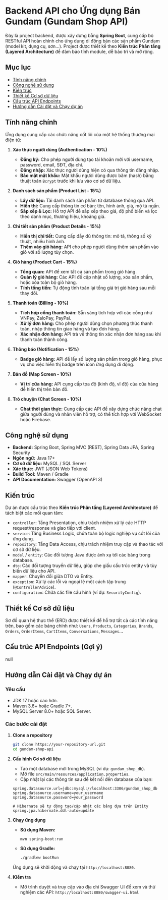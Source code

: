 # Backend API cho Ứng dụng Bán Gundam (Gundam Shop API)

Đây là project backend, được xây dựng bằng **Spring Boot**, cung cấp bộ RESTful API hoàn chỉnh cho ứng dụng di động bán các sản phẩm Gundam (model kit, dụng cụ, sơn...). Project được thiết kế theo **Kiến trúc Phân tầng (Layered Architecture)** để đảm bảo tính module, dễ bảo trì và mở rộng.

## Mục lục

- [Tính năng chính](#tính-năng-chính)
- [Công nghệ sử dụng](#công-nghệ-sử-dụng)
- [Kiến trúc](#kiến-trúc)
- [Thiết kế Cơ sở dữ liệu](#thiết-kế-cơ-sở-dữ-liệu)
- [Cấu trúc API Endpoints](#cấu-trúc-api-endpoints-gợi-ý)
- [Hướng dẫn Cài đặt và Chạy dự án](#hướng-dẫn-cài-đặt-và-chạy-dự-án)

## Tính năng chính

Ứng dụng cung cấp các chức năng cốt lõi của một hệ thống thương mại điện tử:

1.  **Xác thực người dùng (Authentication - 10%)**
    -   **Đăng ký:** Cho phép người dùng tạo tài khoản mới với username, password, email, SĐT, địa chỉ.
    -   **Đăng nhập:** Xác thực người dùng hiện có qua thông tin đăng nhập.
    -   **Bảo mật mật khẩu:** Mật khẩu người dùng được băm (hash) bằng thuật toán `Bcrypt` trước khi lưu vào cơ sở dữ liệu.

2.  **Danh sách sản phẩm (Product List - 15%)**
    -   **Lấy dữ liệu:** Tải danh sách sản phẩm từ database thông qua API.
    -   **Hiển thị:** Cung cấp thông tin cơ bản: tên, hình ảnh, giá, mô tả ngắn.
    -   **Sắp xếp & Lọc:** Hỗ trợ API để sắp xếp theo giá, độ phổ biến và lọc theo danh mục, thương hiệu, khoảng giá.

3.  **Chi tiết sản phẩm (Product Details - 15%)**
    -   **Hiển thị chi tiết:** Cung cấp đầy đủ thông tin: mô tả, thông số kỹ thuật, nhiều hình ảnh.
    -   **Thêm vào giỏ hàng:** API cho phép người dùng thêm sản phẩm vào giỏ với số lượng tùy chọn.

4.  **Giỏ hàng (Product Cart - 15%)**
    -   **Tổng quan:** API để xem tất cả sản phẩm trong giỏ hàng.
    -   **Quản lý giỏ hàng:** Các API để cập nhật số lượng, xóa sản phẩm, hoặc xóa toàn bộ giỏ hàng.
    -   **Tính tổng tiền:** Tự động tính toán lại tổng giá trị giỏ hàng sau mỗi thay đổi.

5.  **Thanh toán (Billing - 10%)**
    -   **Tích hợp cổng thanh toán:** Sẵn sàng tích hợp với các cổng như VNPay, ZaloPay, PayPal.
    -   **Xử lý đơn hàng:** Cho phép người dùng chọn phương thức thanh toán, nhập thông tin giao hàng và tạo đơn hàng.
    -   **Xác nhận đơn hàng:** API trả về thông tin xác nhận đơn hàng sau khi thanh toán thành công.

6.  **Thông báo (Notification - 15%)**
    -   **Badge giỏ hàng:** API để lấy số lượng sản phẩm trong giỏ hàng, phục vụ cho việc hiển thị badge trên icon ứng dụng di động.

7.  **Bản đồ (Map Screen - 10%)**
    -   **Vị trí cửa hàng:** API cung cấp tọa độ (kinh độ, vĩ độ) của cửa hàng để hiển thị trên bản đồ.

8.  **Trò chuyện (Chat Screen - 10%)**
    -   **Chat thời gian thực:** Cung cấp các API để xây dựng chức năng chat giữa người dùng và nhân viên hỗ trợ, có thể tích hợp với WebSocket hoặc Firebase.

## Công nghệ sử dụng

-   **Backend:** Spring Boot, Spring MVC (REST), Spring Data JPA, Spring Security
-   **Ngôn ngữ:** Java 17+
-   **Cơ sở dữ liệu:** MySQL / SQL Server
-   **Xác thực:** JWT (JSON Web Tokens)
-   **Build Tool:** Maven / Gradle
-   **API Documentation:** Swagger (OpenAPI 3)

## Kiến trúc

Dự án được cấu trúc theo **Kiến trúc Phân tầng (Layered Architecture)** để tách biệt các mối quan tâm:

-   `controller`: Tầng Presentation, chịu trách nhiệm xử lý các HTTP request/response và giao tiếp với client.
-   `service`: Tầng Business Logic, chứa toàn bộ logic nghiệp vụ cốt lõi của ứng dụng.
-   `repository`: Tầng Data Access, chịu trách nhiệm truy cập và thao tác với cơ sở dữ liệu.
-   `model` / `entity`: Các đối tượng Java được ánh xạ tới các bảng trong database.
-   `dto`: Các đối tượng truyền dữ liệu, giúp che giấu cấu trúc entity và tùy biến dữ liệu cho API.
-   `mapper`: Chuyển đổi giữa DTO và Entity.
-   `exception`: Xử lý các lỗi và ngoại lệ một cách tập trung (`@ControllerAdvice`).
-   `configuration`: Chứa các file cấu hình (ví dụ: `SecurityConfig`).

## Thiết kế Cơ sở dữ liệu

Sơ đồ quan hệ thực thể (ERD) được thiết kế để hỗ trợ tất cả các tính năng trên, bao gồm các bảng chính như: `Users`, `Products`, `Categories`, `Brands`, `Orders`, `OrderItems`, `CartItems`, `Conversations`, `Messages`...

## Cấu trúc API Endpoints (Gợi ý)
null

## Hướng dẫn Cài đặt và Chạy dự án

### Yêu cầu

-   JDK 17 hoặc cao hơn.
-   Maven 3.6+ hoặc Gradle 7+.
-   MySQL Server 8.0+ hoặc SQL Server.

### Các bước cài đặt

1.  **Clone a repository**
    ```bash
    git clone https://your-repository-url.git
    cd gundam-shop-api
    ```

2.  **Cấu hình Cơ sở dữ liệu**
    -   Tạo một database mới trong MySQL (ví dụ: `gundam_shop_db`).
    -   Mở file `src/main/resources/application.properties`.
    -   Cập nhật lại các thông tin sau để kết nối đến database của bạn:
    ```properties
    spring.datasource.url=jdbc:mysql://localhost:3306/gundam_shop_db
    spring.datasource.username=your_username
    spring.datasource.password=your_password
    
    # Hibernate sẽ tự động tạo/cập nhật các bảng dựa trên Entity
    spring.jpa.hibernate.ddl-auto=update
    ```

3.  **Chạy ứng dụng**
    -   **Sử dụng Maven:**
        ```bash
        mvn spring-boot:run
        ```
    -   **Sử dụng Gradle:**
        ```bash
        ./gradlew bootRun
        ```
    Ứng dụng sẽ khởi động và chạy tại `http://localhost:8080`.

4.  **Kiểm tra**
    -   Mở trình duyệt và truy cập vào địa chỉ Swagger UI để xem và thử nghiệm các API:
    `http://localhost:8080/swagger-ui.html`
